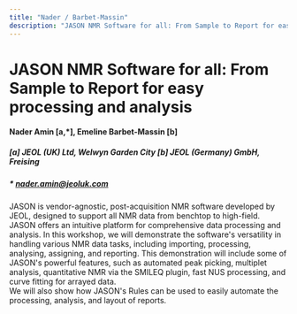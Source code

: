 ```yaml
---
title: "Nader / Barbet-Massin"
description: "JASON NMR Software for all: From Sample to Report for easy processing and analysis"
---
```


# JASON NMR Software for all: From Sample to Report for easy processing and analysis

#### Nader Amin [a,\*], Emeline Barbet-Massin [b]

##### [a] JEOL (UK) Ltd, Welwyn Garden City [b] JEOL (Germany) GmbH, Freising

##### \* nader.amin@jeoluk.com

JASON is vendor-agnostic, post-acquisition NMR software developed by
JEOL, designed to support all NMR data from benchtop to high-field.
JASON offers an intuitive platform for comprehensive data processing and
analysis. In this workshop, we will demonstrate the software's
versatility in handling various NMR data tasks, including importing,
processing, analysing, assigning, and reporting. This demonstration will
include some of JASON's powerful features, such as automated peak
picking, multiplet analysis, quantitative NMR via the SMILEQ plugin,
fast NUS processing, and curve fitting for arrayed data.\
We will also show how JASON's Rules can be used to easily automate the
processing, analysis, and layout of reports.
